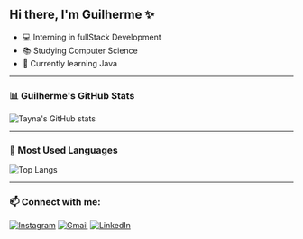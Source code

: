 ## Hi there, I'm Guilherme ✨

- 💻 Interning in fullStack Development  
- 📚 Studying Computer Science  
- 🌱 Currently learning Java  

---

### 📊 Guilherme's GitHub Stats  
![Tayna's GitHub stats](https://github-readme-stats.vercel.app/api?username=guigovs&show_icons=true&theme=dark)

---

### 🎯 Most Used Languages  
![Top Langs](https://github-readme-stats.vercel.app/api/top-langs/?username=guigovs&layout=compact&theme=dark)

---

### 📫 Connect with me:
[![Instagram](https://img.shields.io/badge/Instagram-E4405F?style=for-the-badge&logo=instagram&logoColor=white)](https://instagram.com/guim_dias)
[![Gmail](https://img.shields.io/badge/Gmail-D14836?style=for-the-badge&logo=gmail&logoColor=white)](mailto:guilhermedias2501@gmail.com)
[![LinkedIn](https://img.shields.io/badge/LinkedIn-0077B5?style=for-the-badge&logo=linkedin&logoColor=white)](https://linkedin.com/in/guilhermemascarenhas0)


<!--
**guigovs/guigovs** is a ✨ _special_ ✨ repository because its `README.md` (this file) appears on your GitHub profile.

Here are some ideas to get you started:

- 🔭 I’m currently working on ...
- 🌱 I’m currently learning ...
- 👯 I’m looking to collaborate on ...
- 🤔 I’m looking for help with ...
- 💬 Ask me about ...
- 📫 How to reach me: ...
- 😄 Pronouns: ...
- ⚡ Fun fact: ...
-->
